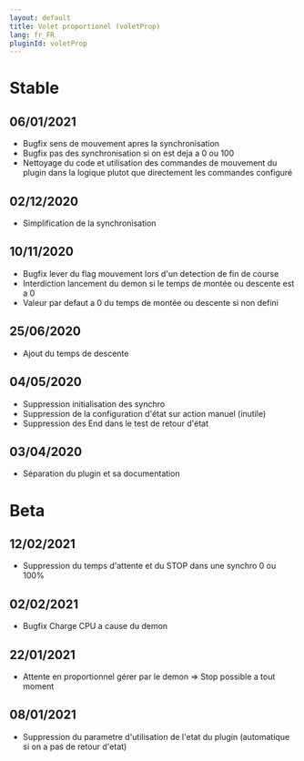 ```yaml
---
layout: default
title: Volet proportionel (voletProp)
lang: fr_FR
pluginId: voletProp
---
```


# Stable
## 06/01/2021
* Bugfix sens de mouvement apres la synchronisation
* Bugfix pas des synchronisation si on est deja a 0 ou 100
* Nettoyage du code et utilisation des commandes de mouvement du plugin dans la logique plutot que directement les commandes configuré

## 02/12/2020
* Simplification de la synchronisation

## 10/11/2020
* Bugfix lever du flag mouvement lors d'un detection de fin de course
* Interdiction lancement du demon si le temps de montée ou descente est a 0
* Valeur par defaut a 0 du temps de montée ou descente si non defini

## 25/06/2020
* Ajout du temps de descente

## 04/05/2020
* Suppression initialisation des synchro
* Suppression de la configuration d'état  sur action manuel (inutile)
* Suppression des End dans le test de retour d'état

## 03/04/2020
* Séparation du plugin et sa documentation

# Beta
## 12/02/2021
* Suppression du temps d'attente et du STOP dans une synchro 0 ou  100%

## 02/02/2021
* Bugfix Charge CPU a cause du demon

## 22/01/2021
* Attente en proportionnel gérer par le demon => Stop possible a tout moment

## 08/01/2021
* Suppression du parametre d'utilisation de l'etat du plugin (automatique si on a pas de retour d'etat)
